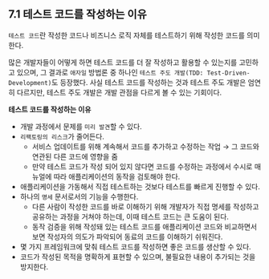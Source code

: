 ## 7.1 테스트 코드를 작성하는 이유

`테스트 코드`란 작성한 코드나 비즈니스 로직 자체를 테스트하기 위해 작성한 코드를 의미한다.

많은 개발자들이 어떻게 하면 테스트 코드를 더 잘 작성하고 활용할 수 있는지를 고민하고 있으며, 그 결과로 `애자일` 방법론 중 하나인 `테스트 주도 개발(TDD: Test-Driven-Development)`도 등장했다. 사실 테스트 코드를 작성하는 것과 테스트 주도 개발은 엄연히 다르지만, 테스트 주도 개발은 개발 관점을 다르게 볼 수 있는 기회이다.

**테스트 코드를 작성하는 이유**

- 개발 과정에서 문제를 `미리 발견`할 수 있다.
- `리팩토링의 리스크`가 줄어든다.
    - 서비스 업데이트를 위해 계속해서 코드를 추가하고 수정하는 작업 → 그 코드와 연관된 다른 코드에 영향을 줌
    - 만약 테스트 코드가 작성 되어 있지 않다면 코드를 수정하는 과정에서 수시로 매뉴얼에 따라 애플리케이션의 동작을 검토해야 한다.
- 애플리케이션을 가동해서 직접 테스트하는 것보다 테스트를 빠르게 진행할 수 있다.
- 하나의 `명세` 문서로서의 기능을 수행한다.
    - 다른 사람이 작성한 코드를 바로 이해하기 위해 개발자가 직접 명세를 작성하고 공유하는 과정을 거쳐야 하는데, 이때 테스트 코드는 큰 도움이 된다.
    - 동작 검증을 위해 작성돼 있는 테스트 코드를 애플리케이션 코드와 비교하면서 보면 작성자의 의도가 파악되어 동료의 코드를 이해하기 쉬워진다.
- 몇 가지 프레임워크에 맞춰 테스트 코드를 작성하면 좋은 코드를 생산할 수 있다.
- 코드가 작성된 목적을 명확하게 표현할 수 있으며, 불필요한 내용이 추가되는 것을 방지한다.